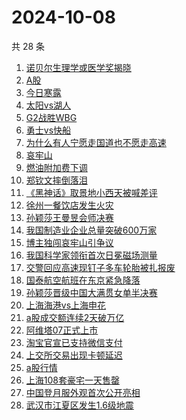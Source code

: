 # 2024-10-08

共 28 条

<!-- BEGIN ZHIHUSEARCH -->
<!-- 最后更新时间 Tue Oct 08 2024 19:19:34 GMT+0800 (China Standard Time) -->
1. [诺贝尔生理学或医学奖揭晓](https://www.zhihu.com/search?q=诺贝尔生理学或医学奖揭晓)
1. [A股](https://www.zhihu.com/search?q=A股)
1. [今日寒露](https://www.zhihu.com/search?q=今日寒露)
1. [太阳vs湖人](https://www.zhihu.com/search?q=太阳vs湖人)
1. [G2战胜WBG](https://www.zhihu.com/search?q=G2战胜WBG)
1. [勇士vs快船](https://www.zhihu.com/search?q=勇士vs快船)
1. [为什么有人宁愿走国道也不愿走高速 ](https://www.zhihu.com/search?q=为什么有人宁愿走国道也不愿走高速 )
1. [哀牢山](https://www.zhihu.com/search?q=哀牢山)
1. [燃油附加费下调](https://www.zhihu.com/search?q=燃油附加费下调)
1. [郑钦文摔倒落泪](https://www.zhihu.com/search?q=郑钦文摔倒落泪)
1. [《黑神话》取景地小西天被喊差评](https://www.zhihu.com/search?q=《黑神话》取景地小西天被喊差评)
1. [徐州一餐饮店发生火灾](https://www.zhihu.com/search?q=徐州一餐饮店发生火灾)
1. [孙颖莎王曼昱会师决赛](https://www.zhihu.com/search?q=孙颖莎王曼昱会师决赛)
1. [我国制造业企业总量突破600万家](https://www.zhihu.com/search?q=我国制造业企业总量突破600万家)
1. [博主独闯哀牢山引争议](https://www.zhihu.com/search?q=博主独闯哀牢山引争议)
1. [我国科学家领衔首次日冕磁场测量](https://www.zhihu.com/search?q=我国科学家领衔首次日冕磁场测量)
1. [交警回应高速现钉子多车轮胎被扎报废](https://www.zhihu.com/search?q=交警回应高速现钉子多车轮胎被扎报废)
1. [国泰航空航班在东京紧急降落](https://www.zhihu.com/search?q=国泰航空航班在东京紧急降落)
1. [孙颖莎晋级中国大满贯女单半决赛](https://www.zhihu.com/search?q=孙颖莎晋级中国大满贯女单半决赛)
1. [上海海港vs上海申花](https://www.zhihu.com/search?q=上海海港vs上海申花)
1. [a股成交额连续2天破万亿](https://www.zhihu.com/search?q=a股成交额连续2天破万亿)
1. [阿维塔07正式上市](https://www.zhihu.com/search?q=阿维塔07正式上市)
1. [淘宝官宣已支持微信支付](https://www.zhihu.com/search?q=淘宝官宣已支持微信支付)
1. [上交所交易出现卡顿延迟](https://www.zhihu.com/search?q=上交所交易出现卡顿延迟)
1. [a股行情](https://www.zhihu.com/search?q=a股行情)
1. [上海108套豪宅一天售罄](https://www.zhihu.com/search?q=上海108套豪宅一天售罄)
1. [中国登月服外观首次公开亮相](https://www.zhihu.com/search?q=中国登月服外观首次公开亮相)
1. [武汉市江夏区发生1.6级地震](https://www.zhihu.com/search?q=武汉市江夏区发生1.6级地震)
<!-- END ZHIHUSEARCH -->
